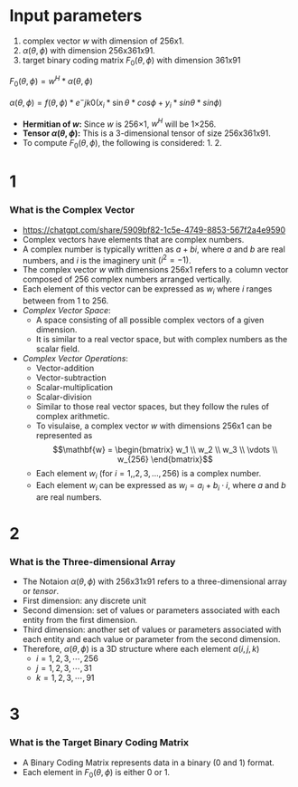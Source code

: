 # Input parameters
1. complex vector $w$ with dimension of 256x1.
2. $\alpha(\theta, \phi)$ with dimension 256x361x91.
3. target binary coding matrix $F_0(\theta, \phi)$ with dimension 361x91

$F_0(\theta, \phi) = w^H * \alpha(\theta, \phi)$

$\alpha(\theta, \phi) = f(\theta, \phi) * e^-jk0(x_i * \sin{\theta} * cos{\phi} + y_i * sin{\theta} * sin{\phi})$

- **Hermitian of $w$:** Since $w$ is 256×1, $w^H$ will be 1×256.
- **Tensor $\alpha(\theta, \phi):$** This is a 3-dimensional tensor of size 256x361x91.
- To compute $F_0(\theta, \phi)$, the following is considered:
  1. 
  2. 

# 1
### What is the Complex Vector
- https://chatgpt.com/share/5909bf82-1c5e-4749-8853-567f2a4e9590
- Complex vectors have elements that are complex numbers. 
- A complex number is typically written as $a+bi$, where $a$ and $b$ are real numbers, and $i$ is the imaginery unit $(i^2 = -1
)$.
- The complex vector $w$ with dimensions 256x1 refers to a column vector composed of 256 complex numbers arranged vertically. 
- Each element of this vector can be expressed as $w_i$ where $i$ ranges between from 1 to 256.
- *Complex Vector Space*: 
    - A space consisting of all possible complex vectors of a given dimension. 
    - It is similar to a real vector space, but with complex numbers as the scalar field.
- *Complex Vector Operations*: 
    - Vector-addition
    - Vector-subtraction
    - Scalar-multiplication
    - Scalar-division
    - Similar to those real vector spaces, but they follow the rules of complex arithmetic.
    - To visulaise, a complex vector $w$ with dimensions 256x1 can be represented as
    $$\mathbf{w} = \begin{bmatrix} w_1 \\ w_2 \\ w_3 \\ \vdots \\ w_{256} \end{bmatrix}$$
    - Each element $w_i$ (for $i=1, ,2, 3, ..., 256$) is a complex number.
    - Each element $w_i$ can be expressed as $w_i = a_i + b_i \cdot i$, where $a$ and $b$ are real numbers.

# 2
### What is the Three-dimensional Array
- The Notaion $\alpha(\theta, \phi)$ with 256x31x91 refers to a three-dimensional array or *tensor*.
- First dimension: any discrete unit
- Second dimension: set of values or parameters associated with each entity from the first dimension.
- Third dimension: another set of values or parameters associated with each entity and each value or parameter from the second dimension.
- Therefore, $\alpha(\theta, \phi)$ is a 3D structure where each element $\alpha(i, j, k)$ 
  - $i=1,2,3,\cdots, 256$ 
  - $j=1,2,3,\cdots, 31$ 
  - $k=1,2,3,\cdots, 91$

# 3
### What is the Target Binary Coding Matrix
- A Binary Coding Matrix represents data in a binary (0 and 1) format. 
- Each element in $F_0(\theta, \phi)$ is either 0 or 1.

